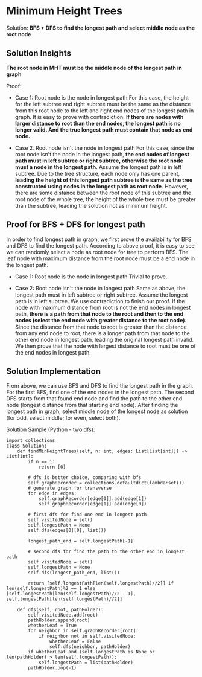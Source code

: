# Minimum Height Trees

Solution: **BFS + DFS to find the longest path and select middle node as the root node**

## Solution Insights
**The root node in MHT must be the middle node of the longest path in graph**

Proof:
- Case 1: Root node is the node in longest path
For this case, the height for the left subtree and right subtree must be the same as the distance from this root node to the left and right end nodes of the longest path in graph. It is easy to prove with contradiction. **If there are nodes with larger distance to root than the end nodes, the longest path is no longer valid. And the true longest path must contain that node as end node.**

- Case 2: Root node isn't the node in longest path
For this case, since the root node isn't the node in the longest path, **the end nodes of longest path must in left subtree or right subtree, otherwise the root node must a node in the longest path**. Assume the longest path is in left subtree. Due to the tree structure, each node only has one parent, **leading the height of this longest path subtree is the same as the tree constructed using nodes in the longest path as root node**. However, there are some distance between the root node of this subtree and the root node of the whole tree, the height of the whole tree must be greater than the subtree, leading the solution not as minimum height.

## Proof for BFS + DFS for longest path

In order to find longest path in graph, we first prove the availability for BFS and DFS to find the longest path. According to above proof, it is easy to see we can randomly select a node as root node for tree to perform BFS. The leaf node with maximum distance from the root node must be a end node in the longest path.

- Case 1: Root node is the node in longest path
Trivial to prove.

- Case 2: Root node isn't the node in longest path
Same as above, the longest path must in left subtree or right subtree. Assume the longest path is in left subtree. We use contradiction to finish our proof. If the node with maximum distance from root is not the end nodes in longest path, **there is a path from that node to the root and then to the end nodes (select the end node with greater distance to the root node)**. Since the distance from that node to root is greater than the distance from any end node to root, there is a longer path from that node to the other end node in longest path, leading the original longest path invalid. We then prove that the node with largest distance to root must be one of the end nodes in longest path.


## Solution Implementation
From above, we can use BFS and DFS to find the longest path in the graph. For the first BFS, find one of the end nodes in the longest path. The second DFS starts from that found end node and find the path to the other end node (longest distance from that starting end node). After finding the longest path in graph, select middle node of the longest node as solution (for odd, select middle; for even, select both).


Solution Sample (Python - two dfs):
```
import collections
class Solution:
    def findMinHeightTrees(self, n: int, edges: List[List[int]]) -> List[int]:
        if n == 1:
            return [0]
        
        # dfs is better choice, comparing with bfs
        self.graphRecorder = collections.defaultdict(lambda:set())
        # generate graph for transverse
        for edge in edges:
            self.graphRecorder[edge[0]].add(edge[1])
            self.graphRecorder[edge[1]].add(edge[0])
            
        # first dfs for find one end in longest path
        self.visitedNode = set()
        self.longestPath = None
        self.dfs(edges[0][0], list())
        
        longest_path_end = self.longestPath[-1]
        
        # second dfs for find the path to the other end in longest path
        self.visitedNode = set()
        self.longestPath = None
        self.dfs(longest_path_end, list())
        
        return [self.longestPath[len(self.longestPath)//2]] if len(self.longestPath)%2 == 1 else [self.longestPath[len(self.longestPath)//2 - 1], self.longestPath[len(self.longestPath)//2]]
    
    def dfs(self, root, pathHolder):
        self.visitedNode.add(root)
        pathHolder.append(root)
        whetherLeaf = True
        for neighbor in self.graphRecorder[root]:
            if neighbor not in self.visitedNode:
                whetherLeaf = False
                self.dfs(neighbor, pathHolder)
        if whetherLeaf and (self.longestPath is None or len(pathHolder) > len(self.longestPath)):
            self.longestPath = list(pathHolder)
        pathHolder.pop(-1)
```